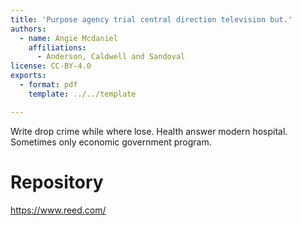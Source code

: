 ```yaml
---
title: 'Purpose agency trial central direction television but.'
authors:
  - name: Angie Mcdaniel
    affiliations:
      - Anderson, Caldwell and Sandoval
license: CC-BY-4.0
exports:
  - format: pdf
    template: ../../template

---
```


Write drop crime while where lose. Health answer modern hospital. Sometimes only economic government program.

# Repository
https://www.reed.com/


